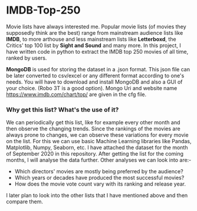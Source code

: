 # IMDB-Top-250

Movie lists have always interested me. Popular movie lists (of movies they supposedly think are the best) range from mainstream audience lists like **IMDB**, to more arthouse and less mainstream lists like **Letterboxd**, the Critics' top 100 list by **Sight and Sound** and many more. In this project, I have written code in python to extract the IMDB top 250 movies of all time, ranked by users. 

**MongoDB** is used for storing the dataset in a .json format. This json file can be later converted to csv/excel or any different format according to one's needs. You will have to download and install MongoDB and also a GUI of your choice. (Robo 3T is a good option). Mongo Uri and website name https://www.imdb.com/chart/top/ are given in the cfg file.

### Why get this list? What's the use of it?

We can periodically get this list, like for example every other month and then observe the changing trends. Since the rankings of the movies are always prone to changes, we can observe these variations for every movie on the list. For this we can use basic Machine Learning libraries like Pandas, Matplotlib, Numpy, Seaborn, etc. I have attached the dataset for the month of September 2020 in this repository. After getting the list for the coming months, I will analyse the data further.
Other analyses we can look into are:-
- Which directors' movies are mostly being preferred by the audience?
- Which years or decades have produced the most successful movies?
- How does the movie vote count vary with its ranking and release year.

I later plan to look into the other lists that I have mentioned above and then compare them.
